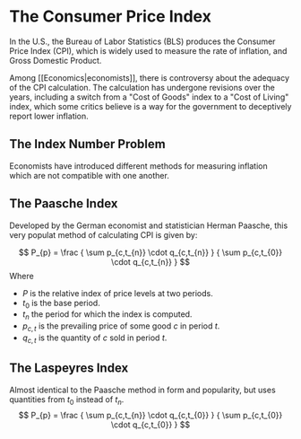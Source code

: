 # The Consumer Price Index
In the U.S., the Bureau of Labor Statistics (BLS) produces the Consumer Price Index (CPI), which is widely used to measure the rate of inflation, and Gross Domestic Product.

Among [[Economics|economists]], there is controversy about the adequacy of the CPI calculation. The calculation has undergone revisions over the years, including a switch from a "Cost of Goods" index to a "Cost of Living" index, which some critics believe is a way for the government to deceptively report lower inflation.

## The Index Number Problem
Economists have introduced different methods for measuring inflation which are not compatible with one another.

## The Paasche Index
Developed by the German economist and statistician Herman Paasche, this very populat method of calculating CPI is given by:

$$
P_{p} = \frac
	{ \sum p_{c,t_{n}} \cdot q_{c,t_{n}} }
	{ \sum p_{c,t_{0}} \cdot q_{c,t_{n}} }
$$
Where
- $P$ is the relative index of price levels at two periods.
- $t_{0}$ is the base period.
- $t_{n}$ the period for which the index is computed.
- $p_{c,t}$ is the prevailing price of some good $c$ in period $t$.
- $q_{c,t}$ is the quantity of $c$ sold in period $t$.

## The Laspeyres Index
Almost identical to the Paasche method in form and popularity, but uses quantities from $t_{0}$ instead of $t_{n}$. 
$$
P_{p} = \frac
	{ \sum p_{c,t_{n}} \cdot q_{c,t_{0}} }
	{ \sum p_{c,t_{0}} \cdot q_{c,t_{0}} }
$$

